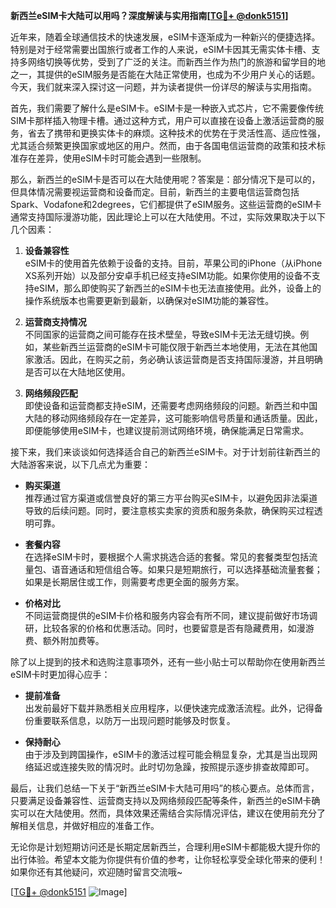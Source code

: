 **新西兰eSIM卡大陆可以用吗？深度解读与实用指南[[TG💪+ @donk5151](https://t.me/s/donk5151)]**

近年来，随着全球通信技术的快速发展，eSIM卡逐渐成为一种新兴的便捷选择。特别是对于经常需要出国旅行或者工作的人来说，eSIM卡因其无需实体卡槽、支持多网络切换等优势，受到了广泛的关注。而新西兰作为热门的旅游和留学目的地之一，其提供的eSIM服务是否能在大陆正常使用，也成为不少用户关心的话题。今天，我们就来深入探讨这一问题，并为读者提供一份详尽的解读与实用指南。

首先，我们需要了解什么是eSIM卡。eSIM卡是一种嵌入式芯片，它不需要像传统SIM卡那样插入物理卡槽。通过这种方式，用户可以直接在设备上激活运营商的服务，省去了携带和更换实体卡的麻烦。这种技术的优势在于灵活性高、适应性强，尤其适合频繁更换国家或地区的用户。然而，由于各国电信运营商的政策和技术标准存在差异，使用eSIM卡时可能会遇到一些限制。

那么，新西兰的eSIM卡是否可以在大陆使用呢？答案是：部分情况下是可以的，但具体情况需要视运营商和设备而定。目前，新西兰的主要电信运营商包括Spark、Vodafone和2degrees，它们都提供了eSIM服务。这些运营商的eSIM卡通常支持国际漫游功能，因此理论上可以在大陆使用。不过，实际效果取决于以下几个因素：

1. **设备兼容性**  
   eSIM卡的使用首先依赖于设备的支持。目前，苹果公司的iPhone（从iPhone XS系列开始）以及部分安卓手机已经支持eSIM功能。如果你使用的设备不支持eSIM，那么即使购买了新西兰的eSIM卡也无法直接使用。此外，设备上的操作系统版本也需要更新到最新，以确保对eSIM功能的兼容性。

2. **运营商支持情况**  
   不同国家的运营商之间可能存在技术壁垒，导致eSIM卡无法无缝切换。例如，某些新西兰运营商的eSIM卡可能仅限于新西兰本地使用，无法在其他国家激活。因此，在购买之前，务必确认该运营商是否支持国际漫游，并且明确是否可以在大陆地区使用。

3. **网络频段匹配**  
   即使设备和运营商都支持eSIM，还需要考虑网络频段的问题。新西兰和中国大陆的移动网络频段存在一定差异，这可能影响信号质量和通话质量。因此，即便能够使用eSIM卡，也建议提前测试网络环境，确保能满足日常需求。

接下来，我们来谈谈如何选择适合自己的新西兰eSIM卡。对于计划前往新西兰的大陆游客来说，以下几点尤为重要：

- **购买渠道**  
   推荐通过官方渠道或信誉良好的第三方平台购买eSIM卡，以避免因非法渠道导致的后续问题。同时，要注意核实卖家的资质和服务条款，确保购买过程透明可靠。

- **套餐内容**  
   在选择eSIM卡时，要根据个人需求挑选合适的套餐。常见的套餐类型包括流量包、语音通话和短信组合等。如果只是短期旅行，可以选择基础流量套餐；如果是长期居住或工作，则需要考虑更全面的服务方案。

- **价格对比**  
   不同运营商提供的eSIM卡价格和服务内容会有所不同，建议提前做好市场调研，比较各家的价格和优惠活动。同时，也要留意是否有隐藏费用，如漫游费、额外附加费等。

除了以上提到的技术和选购注意事项外，还有一些小贴士可以帮助你在使用新西兰eSIM卡时更加得心应手：

- **提前准备**  
   出发前最好下载并熟悉相关应用程序，以便快速完成激活流程。此外，记得备份重要联系信息，以防万一出现问题时能够及时恢复。

- **保持耐心**  
   由于涉及到跨国操作，eSIM卡的激活过程可能会稍显复杂，尤其是当出现网络延迟或连接失败的情况时。此时切勿急躁，按照提示逐步排查故障即可。

最后，让我们总结一下关于“新西兰eSIM卡大陆可用吗”的核心要点。总体而言，只要满足设备兼容性、运营商支持以及网络频段匹配等条件，新西兰的eSIM卡确实可以在大陆使用。然而，具体效果还需结合实际情况评估，建议在使用前充分了解相关信息，并做好相应的准备工作。

无论你是计划短期访问还是长期定居新西兰，合理利用eSIM卡都能极大提升你的出行体验。希望本文能为你提供有价值的参考，让你轻松享受全球化带来的便利！如果你还有其他疑问，欢迎随时留言交流哦~

[[TG💪+ @donk5151](https://t.me/s/donk5151) ![Image](https://i.postimg.cc/rwNCRYN7/Snipaste-2025-04-30-17-27-05.png)]
